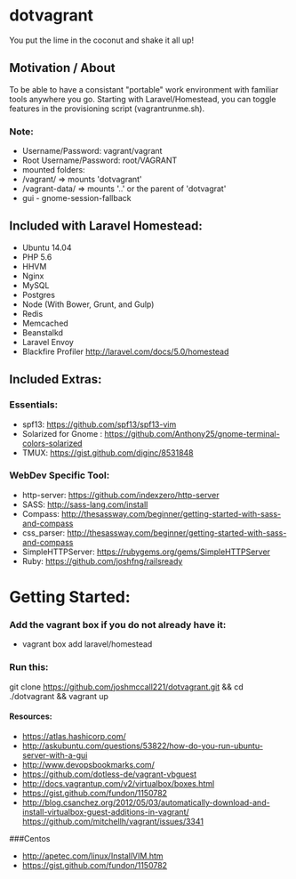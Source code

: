# dotvagrant
You put the lime in the coconut and shake it all up!

## Motivation / About
To be able to have a consistant "portable" work environment with familiar tools anywhere you go. Starting with Laravel/Homestead, you can toggle features in the provisioning script (vagrantrunme.sh). 



### Note:
* Username/Password: vagrant/vagrant
* Root Username/Password: root/VAGRANT
* mounted folders:
 * /vagrant/ => mounts 'dotvagrant'
 * /vagrant-data/ => mounts '..' or the parent of 'dotvagrat'
* gui - gnome-session-fallback


## Included with Laravel Homestead:
* Ubuntu 14.04
* PHP 5.6
* HHVM
* Nginx
* MySQL
* Postgres
* Node (With Bower, Grunt, and Gulp)
* Redis
* Memcached
* Beanstalkd
* Laravel Envoy
* Blackfire Profiler
http://laravel.com/docs/5.0/homestead 

## Included Extras:
### Essentials:
* spf13: https://github.com/spf13/spf13-vim
* Solarized for Gnome :  https://github.com/Anthony25/gnome-terminal-colors-solarized
* TMUX: https://gist.github.com/diginc/8531848

### WebDev Specific  Tool:
* http-server: https://github.com/indexzero/http-server 
* SASS: http://sass-lang.com/install
* Compass: http://thesassway.com/beginner/getting-started-with-sass-and-compass
* css_parser: http://thesassway.com/beginner/getting-started-with-sass-and-compass
* SimpleHTTPServer: https://rubygems.org/gems/SimpleHTTPServer
 * Ruby: https://github.com/joshfng/railsready






# Getting Started:
### Add the vagrant box if you do not already have it: 
* vagrant box add laravel/homestead

### Run this: 
git clone https://github.com/joshmccall221/dotvagrant.git && cd ./dotvagrant && vagrant up

#### Resources:
* https://atlas.hashicorp.com/
* http://askubuntu.com/questions/53822/how-do-you-run-ubuntu-server-with-a-gui
* http://www.devopsbookmarks.com/
* https://github.com/dotless-de/vagrant-vbguest
* http://docs.vagrantup.com/v2/virtualbox/boxes.html
* https://gist.github.com/fundon/1150782
* http://blog.csanchez.org/2012/05/03/automatically-download-and-install-virtualbox-guest-additions-in-vagrant/
https://github.com/mitchellh/vagrant/issues/3341


###Centos
* http://apetec.com/linux/InstallVIM.htm
* https://gist.github.com/fundon/1150782
